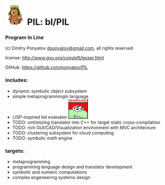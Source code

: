 # ![logo](logo/logo64x64.png) PIL: bI/PIL
### Program In Line

(c) Dmitry Ponyatov <dponyatov@gmail.com>, all rights reserved

license: http://www.gnu.org/copyleft/lesser.html

GitHub: https://github.com/ponyatov/PIL


### includes:
* dynamic symbolic object subsystem 
* simple metaprogrammingin language
* LISP-inspired list evaluator
![logo](logo/warning64x64.png)
* TODO: omtimizing translator into C++ for target static cross-compilation
* TODO: rich GUI/CAD/Visualization environment with MVC architecture
* TODO: clustering subsystem for cloud computing
* TODO: symbolic math engine

### targets:
* metaprogramming
* programming language design and translator development
* symbolic and numeric computations
* complex engeneering systems design

